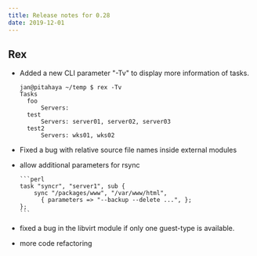 ```yaml
---
title: Release notes for 0.28
date: 2019-12-01
---
```


## Rex

-   Added a new CLI parameter "-Tv" to display more information of tasks.

        jan@pitahaya ~/temp $ rex -Tv
        Tasks
          foo                            
              Servers: 
          test                           
              Servers: server01, server02, server03
          test2                          
              Servers: wks01, wks02


-   Fixed a bug with relative source file names inside external modules

-   allow additional parameters for rsync

        ```perl
        task "syncr", "server1", sub {
            sync "/packages/www", "/var/www/html",
              { parameters => "--backup --delete ...", };
        };
        ```

-   fixed a bug in the libvirt module if only one guest-type is available.

-   more code refactoring


